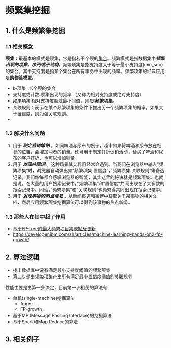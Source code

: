 # 频繁集挖掘

## 1. 什么是频繁集挖掘

### 1.1 相关概念

**项集**：最基本的模式是项集，它是指若干个项的[集合](https://baike.baidu.com/item/集合/2908117)。频繁模式是指数据集中***频繁出现的项集、序列或子结构***。频繁项集是指支持度大于等于最小支持度(min_sup)的集合。其中支持度是指某个集合在所有事务中出现的频率。频繁项集的经典应用是**购物篮模型**。

* k-项集：K个项的集合
* 支持度或计数:项集出现的频率 （又称为相对支持度或绝对支持度）
* 如果项集I相对支持度超过最小阈值，则***I***是**频繁项集**。
* 关联规则：表示在某个频繁项集的条件下推出另一个频繁项集的概率。如果大于置信度，则为强关联规则。
* 

### 1.2 解决什么问题

1. 用于 ***制定营销策略*** 。如同啤酒与尿布的例子，超市如果将啤酒和尿布放在相邻的位置，会增加两者的销量。还可用于制定打折促销活动，给买了啤酒和尿布的客户打折，也可以增加销量。
2. 用于 ***发现共现词*** 。这种场景其实我们经常会遇到。当我们在浏览器中输入”频繁项集”时，浏览器自动弹出如”频繁项集 置信度”，”频繁项集 关联规则”等备选记录，我们每每都会感叹浏览器的智能，其实这里的秘诀就是频繁项集。也就是说，在大量的用户搜索记录中，”频繁项集”和”置信度”共同出现在了大多数的搜索记录中。同理，”频繁项集”和”关联规则”也频繁得共同出现在搜索记录中。
3. 用于 ***发现事物的热点信息*** 。从新闻报道和微博中获取关于某事物的相关文档，然后应用频繁项集挖掘算法可以得到该事物的热点新闻。

### 1.3 那些人在其中起了作用

* [基于FP-Tree的最大频繁项目集挖掘及更新](http://www.jos.org.cn/1000-9825/14/1586.pdf)
* https://developer.ibm.com/zh/articles/machine-learning-hands-on2-fp-growth/

## 2. 算法逻辑

* 找出数据库中说有满足最小支持度阈值的频繁项集
* 第二步是由频繁项集产生所有满足最小置信度阈值的关联规则

性能主要是由第一步决定，目前第一步相关的算法有

* 单机(single-machine)挖掘算法
  * Aprior
  * FP-growth
* 基于MPI(Message Passing Interface)的挖掘算法
* 基于Spark和Map Reduce的算法

## 3. 相关例子